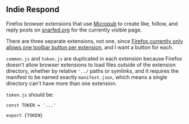 ## Indie Respond

Firefox browser extensions that use [Micropub](https://micropub.net/) to create like, follow, and reply posts on [snarfed.org](https://snarfed.org/) for the currently visible page.

There are three separate extensions, not one, since [Firefox currently only allows one toolbar button per extension](https://developer.mozilla.org/en-US/docs/Mozilla/Add-ons/WebExtensions/user_interface/Browser_action#specifying_the_browser_action), and I want a button for each.

`common.js` and `token.js` are duplicated in each extension because Firefox doesn't allow browser extensions to load files outside of the extension directory, whether by relative `'../` paths or symlinks, and it requires the manifest to be named exactly `manifest.json`, which means a single directory can't have more than one extension.

`token.js` should be:

```
const TOKEN = '...'

export {TOKEN}
```
